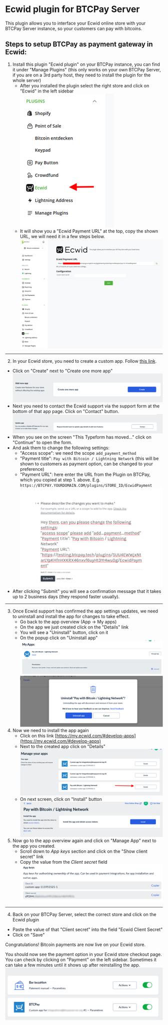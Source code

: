 # Ecwid plugin for BTCPay Server

This plugin allows you to interface your Ecwid online store with your BTCPay Server instance, so your customers can pay with bitcoins.

## Steps to setup BTCPay as payment gateway in Ecwid:

1. Install this plugin "Ecwid plugin" on your BTCPay instance, you can find it under "Manage Plugins" (this only works on your own BTCPay Server, if you are on a 3rd party host, they need to install the plugin for the whole server)
   - After you installed the plugin select the right store and click on "Ecwid" in the left sidebar
     ![Select Ecwid plugin in sidebar](./docs/img/plugin-selection.png)
   - It will show you a "Ecwid Payment URL" at the top, copy the shown URL, we will need it in a few steps below.
     ![Ecwid plugin settings page](./docs/img/plugin-settings-page.png)

----- 
2. In your Ecwid store, you need to create a custom app. Follow [this link](https://my.ecwid.com/#develop-apps).
  - Click on "Create" next to "Create one more app"
    ![Create one more app](./docs/img/ecwid-app-create-app.png)
  - Next you need to contact the Ecwid support via the support form at the bottom of that app page. Click on "Contact" button.
    ![Contact ecwid support](./docs/img/ecwid-app-contact-support.png)
  - When you see on the screen "This Typeform has moved..." click on "Continue" to open the form.
  - And ask them to change the following settings:
    - "Access scope": we need the scope `add_payment_method` 
    - "Payment title": `Pay with Bitcoin / Lightning Network` (this will be shown to customers as payment option, can be changed to your preference)
    - "Payment URL": here enter the URL from the Plugin on BTCPay, which you copied at step 1. above. E.g. `https://BTCPAY.YOURDOMAIN.COM/plugins/STORE_ID/EcwidPayment`
    ![ecwid-app-support-form.png](./docs/img/ecwid-app-support-form.png)
  - After clicking "Submit" you will see a confirmation message that it takes up to 2 business days (they respond faster usually).

-----
3. Once Ecwid support has confirmed the app settings updates, we need to uninstall and install the app for changes to take effect.
   - Go back to the app overview (App -> My apps)
   - On the app we just created click on the "Details" link
   - You will see a "Uninstall" button, click on it
   - On the popup click on "Uninstall app"   
   ![ecwid-app-app-details.png](./docs/img/ecwid-app-app-details.png)   
   ![ecwid-app-uninstall-confirm.png](./docs/img/ecwid-app-uninstall-confirm.png)
4. Now we need to install the app again   
   - Click on this link [https://my.ecwid.com/#develop-apps](https://my.ecwid.com/#develop-apps)
   - Next to the created app click on "Details"   
   ![ecwid-app-develop-app-overview.png](./docs/img/ecwid-app-develop-app-overview.png)   
   - On next screen, click on "Install" button   
   ![ecwid-app-install-again.png](./docs/img/ecwid-app-install-again.png)   
5. Now go to the app overview again and click on "Manage App" next to the app you created.
   - Scroll down to *App keys* section and click on the "Show client secret" link
   - Copy the value from the *Client secret* field
   ![ecwid-app-app-keys.png](./docs/img/ecwid-app-app-keys.png)

-----
4. Back on your BTCPay Server, select the correct store and click on the Ecwid plugin
- Paste the value of that "Client secret" into the field "Ecwid Client Secret"
- Click on "Save"

Congratulations! Bitcoin payments are now live on your Ecwid store.

You should now see the payment option in your Ecwid store checkout page. You can check by clicking on "Payment" on the left sidebar. Sometimes it can take a few minutes until it shows up after reinstalling the app.
![Payment Options](./docs/img/ecwid-payment-options.png)
